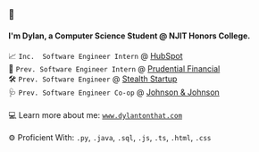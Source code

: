 ### 👋  
#### I'm Dylan, a Computer Science Student @ NJIT Honors College.  
📈 `Inc.  Software Engineer Intern` @ [HubSpot](https://www.hubspot.com)<br> 
🏢 `Prev. Software Engineer Intern` @ [Prudential Financial](https://www.prudential.com)<br> 
🛠️ `Prev. Software Engineer` @ [Stealth Startup](https://en.wikipedia.org/wiki/Stealth_startup)<br> 
🩺 `Prev. Software Engineer Co-op` @ [Johnson & Johnson](https://www.jnj.com/medtech)<br>  
💻 Learn more about me: <a href="https://www.dylantonthat.com">`www.dylantonthat.com`</a><br>  
⚙️ Proficient With: `.py`, `.java`, `.sql`, `.js`, `.ts`, `.html`, `.css`
